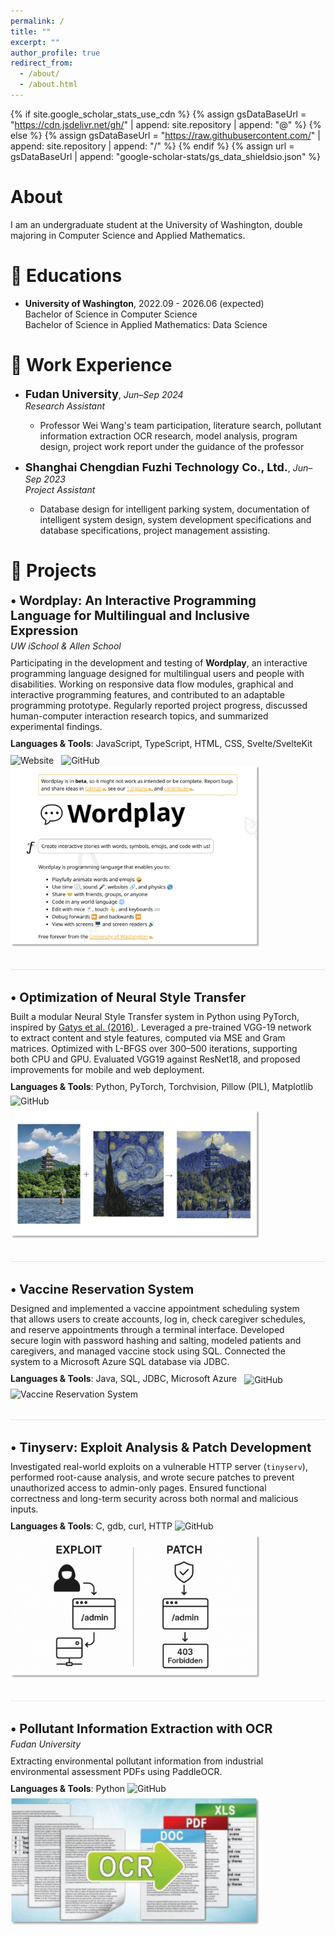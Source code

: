 ```yaml
---
permalink: /
title: ""
excerpt: ""
author_profile: true
redirect_from: 
  - /about/
  - /about.html
---
```


{% if site.google_scholar_stats_use_cdn %}
{% assign gsDataBaseUrl = "https://cdn.jsdelivr.net/gh/" | append: site.repository | append: "@" %}
{% else %}
{% assign gsDataBaseUrl = "https://raw.githubusercontent.com/" | append: site.repository | append: "/" %}
{% endif %}
{% assign url = gsDataBaseUrl | append: "google-scholar-stats/gs_data_shieldsio.json" %}

<span class='anchor' id='about-me'></span>

# About
I am an undergraduate student at the University of Washington, double majoring in Computer Science and Applied Mathematics.

# 📖 Educations
-  **University of Washington**, 2022.09 - 2026.06 (expected)<br>
Bachelor of Science in Computer Science<br>
Bachelor of Science in Applied Mathematics: Data Science

# 💼 Work Experience

- <span style="font-size: 18px;"><strong>Fudan University</strong></span>, *Jun–Sep 2024*  
  *Research Assistant*  
  - Professor Wei Wang's team participation, literature search, pollutant information extraction OCR research, model analysis, program design, project work report under the guidance of the professor

- <span style="font-size: 18px;"><strong>Shanghai Chengdian Fuzhi Technology Co., Ltd.</strong></span>, *Jun–Sep 2023*  
  *Project Assistant*  
  - Database design for intelligent parking system, documentation of intelligent system design, system development specifications and database specifications, project management assisting.

# 🏅 Projects
<style>
  .wordplay-container {
    display: flex;
    align-items: flex-start;
    margin-bottom: 20px;
    flex-wrap: wrap;
  }

  .wordplay-text {
    flex: 1;
    margin-right: 20px;
    min-width: 280px;
  }

  .wordplay-image {
    width: 400px;
    flex-shrink: 0;
  }

  .wordplay-image img {
    width: 100%;
  }

  @media (max-width: 768px) {
    .wordplay-container {
      flex-direction: column;
    }

    .wordplay-text {
      margin-right: 0;
      margin-bottom: 16px;
    }

    .wordplay-image {
      width: 100%;
    }
  }

  hr.project-divider {
    border: 0;
    height: 1px;
    background-color: #e5e5e5;
    margin: 2rem 0;
  }
</style>

<div class="wordplay-container">
  <div class="wordplay-text">
    <div style="font-size: 20px; font-weight: bold;">
      • Wordplay: An Interactive Programming Language for Multilingual and Inclusive Expression
    </div>
    <div style="margin: 4px 0; font-style: italic;">
      UW iSchool & Allen School
    </div>
    <div style="margin: 10px 0;">
      Participating in the development and testing of <strong>Wordplay</strong>, an interactive programming language designed for multilingual users and people with disabilities. Working on responsive data flow modules, graphical and interactive programming features, and contributed to an adaptable programming prototype. Regularly reported project progress, discussed human-computer interaction research topics, and summarized experimental findings.
    </div>
    <div style="margin: 6px 0;">
      <strong>Languages & Tools</strong>: JavaScript, TypeScript, HTML, CSS, Svelte/SvelteKit
    </div>
    <div style="margin-top: 10px;">
      <a href="https://wordplay.dev/" style="text-decoration: none; margin-right: 8px;">
        <img src="https://img.shields.io/badge/🌐-Wordplay website-blue?style=flat" alt="Website">
      </a>
      <a href="https://github.com/wordplaydev/wordplay" style="text-decoration: none;">
        <img src="https://img.shields.io/badge/-GitHub-black?logo=github&style=flat" alt="GitHub">
      </a>
    </div>
  </div>
  <div class="wordplay-image">
    <img src="/images/wordplay.png" alt="wordplay">
  </div>
</div>
<hr class="project-divider">
<div class="wordplay-container">
  <div class="wordplay-text">
    <div style="font-size: 20px; font-weight: bold;">
      • Optimization of Neural Style Transfer
    </div>
    <div style="margin: 10px 0;">
      Built a modular Neural Style Transfer system in Python using PyTorch, inspired by 
      <a href="https://www.cv-foundation.org/openaccess/content_cvpr_2016/papers/Gatys_Image_Style_Transfer_CVPR_2016_paper.pdf" target="_blank" style="text-decoration: underline;">
        Gatys et al. (2016)
      </a>.
      Leveraged a pre-trained VGG-19 network to extract content and style features, computed via MSE and Gram matrices. Optimized with L-BFGS over 300–500 iterations, supporting both CPU and GPU. Evaluated VGG19 against ResNet18, and proposed improvements for mobile and web deployment.
    </div>
    <div style="margin: 6px 0;">
      <strong>Languages & Tools</strong>: Python, PyTorch, Torchvision, Pillow (PIL), Matplotlib
    </div>
    <div style="margin: 6px 0;">
      <a href="https://github.com/lantinglu/style-transfer" style="text-decoration: none;">
        <img src="https://img.shields.io/badge/-Code-black?logo=github&style=flat" alt="GitHub">
      </a>
    </div>
  </div>
  <div class="wordplay-image">
    <img src="/images/NST.png" alt="NST" style="max-width: 500px; width: 100%; height: auto;">
  </div>
</div>

<hr class="project-divider">

<div class="wordplay-container">
  <div class="wordplay-text">
    <div style="font-size: 20px; font-weight: bold;">
      • Vaccine Reservation System
    </div>
    <div style="margin: 10px 0;">
      Designed and implemented a vaccine appointment scheduling system that allows users to create accounts, log in, check caregiver schedules, and reserve appointments through a terminal interface. Developed secure login with password hashing and salting, modeled patients and caregivers, and managed vaccine stock using SQL. Connected the system to a Microsoft Azure SQL database via JDBC.
    </div>
    <div style="margin: 6px 0;">
      <strong>Languages & Tools</strong>: 
      Java, SQL, JDBC, Microsoft Azure
      <a href="https://github.com/lantinglu/COVID-19-Vaccine-Reservation-System" style="text-decoration: none; margin-left: 8px; vertical-align: middle;">
        <img src="https://img.shields.io/badge/-Code-black?logo=github&style=flat" alt="GitHub">
      </a>
    </div>
  </div>
  <div class="wordplay-image">
    <img src="/images/vaccine.png" alt="Vaccine Reservation System">
  </div>
</div>

<hr class="project-divider">

<div class="wordplay-container">
  <div class="wordplay-text">
    <div style="font-size: 20px; font-weight: bold;">
      • Tinyserv: Exploit Analysis & Patch Development
    </div>
    <div style="margin: 10px 0;">
      Investigated real-world exploits on a vulnerable HTTP server (<code>tinyserv</code>), performed root-cause analysis, and wrote secure patches to prevent unauthorized access to admin-only pages. Ensured functional correctness and long-term security across both normal and malicious inputs.
    </div>
    <div style="margin: 6px 0;">
      <strong>Languages & Tools</strong>: C, gdb, curl, HTTP
      <a href="https://github.com/lantinglu/tinyserv" style="text-decoration: none; margin-right: 8px;">
        <img src="https://img.shields.io/badge/-Code-black?logo=github&style=flat" alt="GitHub">
      </a>
    </div>
  </div>
  <div class="wordplay-image">
    <img src="/images/tinyserv.png" alt="tinyserv">
  </div>
</div>

<hr class="project-divider">

<div class="wordplay-container">
  <div class="wordplay-text">
    <div style="font-size: 20px; font-weight: bold;">
      • Pollutant Information Extraction with OCR
    </div>
    <div style="margin: 4px 0; font-style: italic;">
      Fudan University
    </div>
    <div style="margin: 10px 0;">
      Extracting environmental pollutant information from industrial environmental assessment PDFs using PaddleOCR.
    </div>
    <div style="margin: 6px 0;">
      <strong>Languages & Tools</strong>: Python
      <a href="https://github.com/lantinglu/PaddleOCR-pollution" style="text-decoration: none;">
        <img src="https://img.shields.io/badge/-Code-black?logo=github&style=flat" alt="GitHub">
      </a>
    </div>
  </div>
  <div class="wordplay-image">
    <img src="/images/Paddleocr.png" alt="PaddleOCR">
  </div>
</div>
